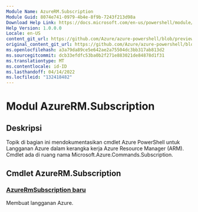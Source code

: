 ```yaml
---
Module Name: AzureRM.Subscription
Module Guid: 8074e741-0979-4b4e-8f9b-7243f213d98a
Download Help Link: https://docs.microsoft.com/en-us/powershell/module/azurerm.subscription
Help Version: 1.0.0.0
Locale: en-US
content_git_url: https://github.com/Azure/azure-powershell/blob/preview/src/ResourceManager/Subscription/Commands.Subscription/help/AzureRM.Subscription.md
original_content_git_url: https://github.com/Azure/azure-powershell/blob/preview/src/ResourceManager/Subscription/Commands.Subscription/help/AzureRM.Subscription.md
ms.openlocfilehash: a3a79da89ce5e642ae2a75504dc3bb317ab813d2
ms.sourcegitcommit: dcb33efdfc53ba0b2f271e883021de84878d1f31
ms.translationtype: MT
ms.contentlocale: id-ID
ms.lasthandoff: 04/14/2022
ms.locfileid: "132418482"
---
```

# Modul AzureRM.Subscription
## Deskripsi
Topik di bagian ini mendokumentasikan cmdlet Azure PowerShell untuk Langganan Azure dalam kerangka kerja Azure Resource Manager (ARM). Cmdlet ada di ruang nama Microsoft.Azure.Commands.Subscription.

## Cmdlet AzureRM.Subscription
### [AzureRmSubscription baru](New-AzureRmSubscription.md)
Membuat langganan Azure.

